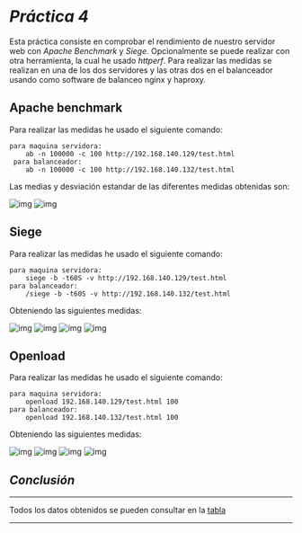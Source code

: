 # **_Práctica 4_**

Esta práctica consiste en comprobar el rendimiento de nuestro servidor web con _Apache Benchmark_ y _Siege_. Opcionalmente se puede realizar con otra herramienta, la cual he usado _httperf_. Para realizar las medidas se realizan en una de los dos servidores y las otras dos en el balanceador usando como software de balanceo nginx y haproxy.
## **Apache benchmark**
Para realizar las medidas he usado el siguiente comando:

	para maquina servidora:
		ab -n 100000 -c 100 http://192.168.140.129/test.html
	 para balanceador:
		ab -n 100000 -c 100 http://192.168.140.132/test.html

Las medias y desviación estandar de las diferentes medidas obtenidas son:

![img]()
![img]()


## **Siege**
Para realizar las medidas he usado el siguiente comando:

	para maquina servidora:
		siege -b -t60S -v http://192.168.140.129/test.html
 	para balanceador:
		/siege -b -t60S -v http://192.168.140.132/test.html

Obteniendo las siguientes medidas:

![img]()
![img]()
![img]()
![img]()

## **Openload**
Para realizar las medidas he usado el siguiente comando:

	para maquina servidora:
		openload 192.168.140.129/test.html 100
 	para balanceador:
		openload 192.168.140.132/test.html 100

Obteniendo las siguientes medidas:

![img]()
![img]()
![img]()
![img]()

## _Conclusión_

****
Todos los datos obtenidos se pueden consultar en la [tabla]()
****
